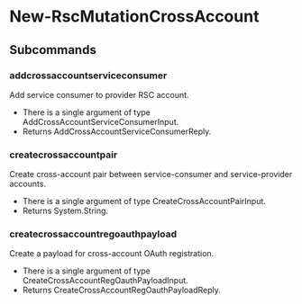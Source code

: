 # New-RscMutationCrossAccount
## Subcommands
### addcrossaccountserviceconsumer
Add service consumer to provider RSC account.

- There is a single argument of type AddCrossAccountServiceConsumerInput.
- Returns AddCrossAccountServiceConsumerReply.
### createcrossaccountpair
Create cross-account pair between service-consumer and service-provider accounts.

- There is a single argument of type CreateCrossAccountPairInput.
- Returns System.String.
### createcrossaccountregoauthpayload
Create a payload for cross-account OAuth registration.

- There is a single argument of type CreateCrossAccountRegOauthPayloadInput.
- Returns CreateCrossAccountRegOauthPayloadReply.
